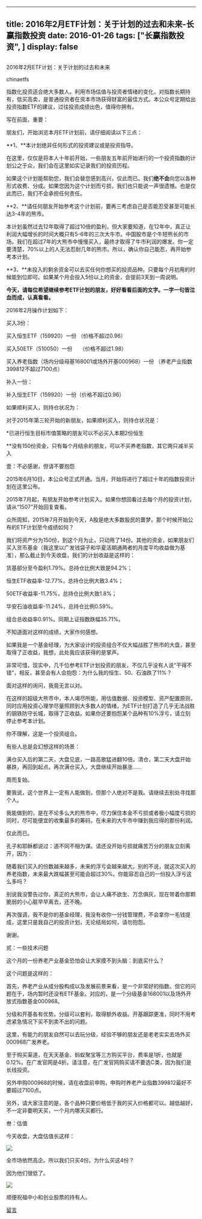 
---
title:  2016年2月ETF计划：关于计划的过去和未来-长赢指数投资
date: 2016-01-26
tags: ["长赢指数投资", ]
display: false
---


## 



2016年2月ETF计划：关于计划的过去和未来




chinaetfs




指数化投资适合绝大多数人。利用市场估值与投资者情绪的变化，对指数长期持有，低买高卖，是普通投资者在资本市场获得财富的最佳方式。本公众号定期给出投资指数ETF的建议，过往投资成绩出色，值得你拥有。




写在前面，重要：



朋友们，开始浏览本月ETF计划前，请仔细阅读以下三点：



**1、**本计划绝非任何形式的投资建议或是投资指导。



在这里，仅仅是将本人十年前开始，一些朋友五年前开始进行的一个投资指数的计划公之于众，我们会在这里如实记录我们的投资历程。



如果这个计划能帮助您，我们会替您感到高兴，仅此而已。我们**绝不会**向您以各种形式收费、分成。如果您因为这个计划而亏损，我们也只能说一声很遗憾。也是仅此而已，我们不会承担任何责任。



**2、**请任何朋友开始参考这个计划前，要再三考虑自己是否能忍受甚至可能长达3-4年的熊市。



本计划虽然过去12年取得了超过10倍的盈利，但大家要知道，在12年中，真正让利润大幅增长的时间大概只有5-6年的三次大牛市。中国股市是个牛短熊长的市场。我们在超过7年的大熊市中慢慢买入，最终才取得了牛市利润的爆发。你一定要清楚，70%以上的人无法忍耐几年的熊市。所以，确认你自己能忍，再开始参考本计划。



**3、**未投入的剩余资金可以去买任何你想买的投资品种。只要每个月初用的时候能到位即可。如果某个月会投入5份以上的资金，会提前3天到一周说明。





**今天，请每位希望继续参考ETF计划的朋友，好好看看后面的文字。一字一句皆泣血而成，认真看看。**



2016年2月操作计划如下：





买入3份：



买入恒生ETF（159920）一份 （价格不超过0.96）

买入50ETF（510050）一份 &nbsp; &nbsp; （价格不超过1.98）

买入养老指数（场内分级母基168001或场外开基000968）一份 （养老产业指数399812不超过7100点）



补入一份：



补入恒生ETF（159920）一份（价格不超过0.96）



如果顺利买入，则持仓状况为：





对于2015年第三轮开始的新朋友，如果顺利买入，则持仓状况是：







*已进行恒生目标市值策略的朋友可以不必买入本期2份恒生

**没有150份资金，只有每个月结余的朋友，可以不买养老指数，其它两只减半买入







壹：不必感谢，但请不要抱怨



2015年6月10日，本公众号正式开通。当月，开始将进行了超过十年的指数投资计划在这里公布。



2015年7月起，有朋友开始参考计划买入。如果你想回看过去每个月的投资计划，请从“1507”开始回复查看。



众所周知，2015年7月开始到今天，A股是绝大多数股民的噩梦。那个时候开始公布的ETF计划至今成绩如何？



我们将资产分为150份，到这个月为止，只动用了14份。其他的资金，如果朋友们买入货币基金（我这里以广发钱袋子和华夏活期通两者的月度平均收益做为基准），那么截止到今天收盘，我们的计划收益是这样的：



货基部分至今盈利1.79%。总持仓比例大致是94.2%；

恒生ETF收益率-12.77%，总持仓比例大致3.4%；

50ETF收益率-11.75%，总持仓比例大致1.8%；

华安石油收益率-11.24%，总持仓比例0.59%。



组合总收益率0.91%。同期上证指数跌幅35.71%。



不知道面对这样的成绩，大家作何感想。



如果我是一个基金经理，为大家设计的投资组合不仅大幅战胜了熊市的大盘，甚至取得了正收益，我想，此处我应该获得的是掌声。



非常可惜，现实中，几千位参考ETF计划投资的朋友，不仅几乎没有人说“干得不错”，相反，甚至会有人会抱怨：为什么我的恒生、50、石油跌了11%？



面对这样的询问，我竟无言以对。



在这样的超级大熊市中，本人竭尽所能，用估值数据、投资模型、资产配置原则，同时应用投资心理学尽量照顾到大多数人的情绪，为ETF计划打造了几乎无法战胜的钢铁防守长城，取得了正收益。如果你还要抱怨某个品种有10%浮亏，请立刻停止参考本计划。



你不理解，这是一个投资组合。



有些人总是会幻想这样的场景：



满仓买入后的第二天，大盘见底，一路高歌猛进翻10倍。清仓，第二天大盘开始暴跌，再回到起点。再次满仓买入，大盘继续开始暴涨……



周而复始。



要我说，这个世界上一定有人能做到，但那个人绝对不是我。请继续去别处寻找那个人。



我能做到的，是在不论多么大的熊市中，尽力保住本金不亏损或者极小幅度亏损的同时，尽可能便宜的收集最多的筹码，在未来的大牛市中赚到我应得的那份利润。



仅此而已。



孔子和耶稣都说过：道不同不相为谋。请还没开始亏损就痛苦万分的朋友立刻离开，因为：



随着我们买入的份数越来越多，未来的浮亏会越来越大。别的不说，就这次买入的养老指数，未来最大跌幅甚至可能会超过30%。你能容忍自己的一份投入浮亏这么多吗？



别说我没警告过你，真正的大熊市，会让人痛不欲生、万念俱灰，现在带着你那颗脆弱的小心脏早早离去，还不晚。



再次强调，我不是你的基金经理，我没有收你一分钱管理费，不会拿你一毛钱提成，这里只是我自己的投资计划，无论结局如何，请勿抱怨。



谢谢。





贰：一些技术问题



这个月的一份养老产业基金恐怕会让大家摸不到头脑：到底买什么？



这个问题是这样的：



首先，养老产业从成分股构成以及发展前景来看，是一个非常好的指数。但它的问题在于，场内暂时还没有ETF基金。对应的，是一个分级基金168001以及场外开放式指数基金000968。



分级和开基各有优势。分级可以套利，取得额外收益。开基跟踪更准，同时不用考虑紧急情况下买不到卖不出的问题。



这里，有能力的朋友自然可以去玩分级，经验不够的朋友还是老老实实去场外买000968广发养老。



至于购买渠道，在天天基金、蚂蚁聚宝等三方购买平台，费率是1折，也就是0.12%。在广发官网是4折。请注意，在广发官网购买请不要选C类，因为我们是长线投资。



另外申购000968的时候，请在收盘前申购，申购时养老产业指数399812最好不要超过7100点。



另外，请大家注意的是，各个品种只要价格低于我的买入价格都可以。越低越好，不一定非要明天买，一个月内哪天买都行。





叁：估值



今天收盘，大盘估值长这样：



<img data-s="300,640" data-type="png" src="http://mmbiz.qpic.cn/mmbiz/SEPick5M9xjM0Ga0bq6z8FxUTcNJ24u9ict8V2gcbRHzcBHuhVAPgmGjzoGX4WEo0aicc4e4bvyJKD3fZFbTPhO0A/0?wx_fmt=png" data-ratio="0.6294964028776978" data-w=""/>

全市场依然高企。所以我们只买4份。为什么买这4份？



因为他们很低了。



<img data-s="300,640" data-type="png" src="http://mmbiz.qpic.cn/mmbiz/SEPick5M9xjM0Ga0bq6z8FxUTcNJ24u9icAwf0emXL5ZHX7sdcamSBezJGNRiaicmt8bQRF9T7Afn2SgibrRFKXMUJw/0?wx_fmt=png" data-ratio="0.60431654676259" data-w=""/>



顺便祝福中小和创业股票的持有人。



















[留言](javascript:;)


